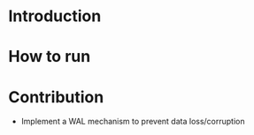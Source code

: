 # Introduction

# How to run

# Contribution
- Implement a WAL mechanism to prevent data loss/corruption